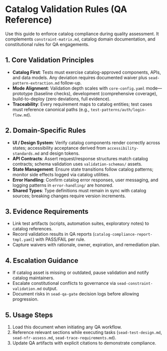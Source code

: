 <!-- Powered by SEAD-METHOD™ Core -->

# Catalog Validation Rules (QA Reference)

Use this guide to enforce catalog compliance during quality assessment. It complements `constraint-matrix.md`, catalog domain documentation, and constitutional rules for QA engagements.

## 1. Core Validation Principles
- **Catalog First**: Tests must exercise catalog-approved components, APIs, and data models. Any deviation requires documented waiver plus `sead-pattern-extraction.md` follow-up.
- **Mode Alignment**: Validation depth scales with `core-config.yaml` mode—prototype (baseline checks), development (comprehensive coverage), build-to-deploy (zero deviations, full evidence).
- **Traceability**: Every requirement maps to catalog entities; test cases must reference canonical paths (e.g., `test-patterns/auth/login-flow.md`).

## 2. Domain-Specific Rules
- **UI / Design System**: Verify catalog components render correctly across states; accessibility acceptance derived from `accessibility-standards.md` and design tokens.
- **API Contracts**: Assert request/response structures match catalog contracts; schema validation uses `validation-schemas/` assets.
- **State Management**: Ensure state transitions follow catalog patterns; monitor side effects logged via catalog utilities.
- **Error Handling**: Confirm catalog error responses, user messaging, and logging patterns in `error-handling/` are honored.
- **Shared Types**: Type definitions must remain in sync with catalog sources; breaking changes require version increments.

## 3. Evidence Requirements
- Link test artifacts (scripts, automation suites, exploratory notes) to catalog references.
- Record validation results in QA reports (`catalog-compliance-report-tmpl.yaml`) with PASS/FAIL per rule.
- Capture waivers with rationale, owner, expiration, and remediation plan.

## 4. Escalation Guidance
- If catalog asset is missing or outdated, pause validation and notify catalog maintainers.
- Escalate constitutional conflicts to governance via `sead-constraint-validation.md` output.
- Document risks in `sead-qa-gate` decision logs before allowing progression.

## 5. Usage Steps
1. Load this document when initiating any QA workflow.
2. Reference relevant sections while executing tasks (`sead-test-design.md`, `sead-nfr-assess.md`, `sead-trace-requirements.md`).
3. Update QA artifacts with explicit citations to demonstrate compliance.
